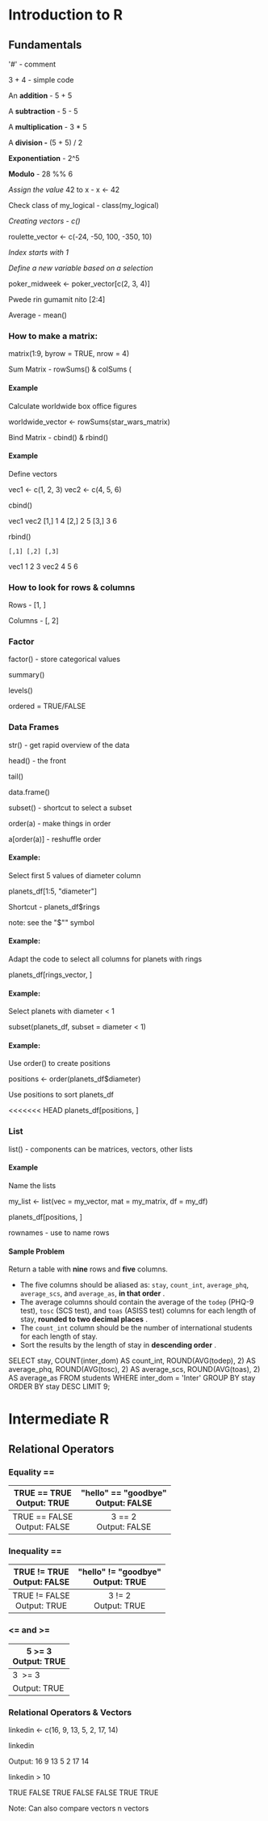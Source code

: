 # Introduction to R

## Fundamentals

'#' - comment

3 + 4 - simple code

An **addition** - 5 + 5

A **subtraction** - 5 - 5

A **multiplication** - 3 * 5

A **division -** (5 + 5) / 2

**Exponentiation** - 2^5

**Modulo** - 28 %% 6

*Assign the value* 42 to x - x <- 42

Check class of my_logical - class(my_logical)

*Creating vectors - c()*

roulette_vector <- c(-24, -50, 100, -350, 10)

*Index starts with 1*

*Define a new variable based on a selection*

poker_midweek <- poker_vector[c(2, 3, 4)]

Pwede rin gumamit nito [2:4]

Average - mean()

### How to make a matrix:

matrix(1:9, byrow = TRUE, nrow = 4)

Sum Matrix - rowSums() & colSums (

#### Example

Calculate worldwide box office figures

worldwide_vector <- rowSums(star_wars_matrix)

Bind Matrix - cbind() & rbind()

#### Example

Define vectors

vec1 <- c(1, 2, 3)
vec2 <- c(4, 5, 6)

cbind()

vec1 vec2
[1,]    1    4
[2,]    2    5
[3,]    3    6

rbind()

    [,1] [,2] [,3]
vec1    1    2    3
vec2    4    5    6

### How to look for rows & columns

Rows - [1, ]

Columns - [, 2]

### Factor

factor() - store categorical values

summary()

levels()

ordered = TRUE/FALSE

### Data Frames

str() - get rapid overview of the data

head() - the front

tail()

data.frame()

subset() - shortcut to select a subset

order(a) - make things in order

a[order(a)] - reshuffle order

#### Example:

Select first 5 values of diameter column

planets_df[1:5, "diameter"]

Shortcut - planets_df$rings

note: see the "$"" symbol

#### Example:

Adapt the code to select all columns for planets with rings

planets_df[rings_vector, ]

#### Example:

Select planets with diameter < 1

subset(planets_df, subset = diameter < 1)

#### Example:

Use order() to create positions

positions <-  order(planets_df$diameter)

Use positions to sort planets_df

<<<<<<< HEAD
planets_df[positions, ]

### List

list() - components can be matrices, vectors, other lists

#### Example

Name the lists

my_list <- list(vec = my_vector, mat = my_matrix, df = my_df)

planets_df[positions, ]

rownames - use to name rows

#### Sample Problem

Return a table with **nine** rows and **five** columns.

* The five columns should be aliased as: `stay`, `count_int`, `average_phq`, `average_scs`, and `average_as`,  **in that order** .
* The average columns should contain the average of the `todep` (PHQ-9 test), `tosc` (SCS test), and `toas` (ASISS test) columns for each length of stay,  **rounded to two decimal places** .
* The `count_int` column should be the number of international students for each length of stay.
* Sort the results by the length of stay in  **descending order** .

SELECT
    stay,
    COUNT(inter_dom) AS count_int,
    ROUND(AVG(todep), 2) AS average_phq,
    ROUND(AVG(tosc), 2) AS average_scs,
    ROUND(AVG(toas), 2) AS average_as
FROM
    students
WHERE
	inter_dom = 'Inter'
GROUP BY
    stay
ORDER BY
    stay DESC
LIMIT 9;

# Intermediate R

## Relational Operators

### **Equality ==**

|  TRUE == TRUE<br />Output: TRUE  | "hello" == "goodbye"<br />Output: FALSE |
| :-------------------------------: | :-------------------------------------: |
| TRUE == FALSE<br />Output: FALSE |        3 == 2<br />Output: FALSE        |

### **Inequality ==**

| TRUE != TRUE<br />Output: FALSE | "hello" != "goodbye"<br />Output: TRUE |
| :------------------------------: | :-------------------------------------: |
| TRUE != FALSE<br />Output: TRUE |        3 != 2<br />Output: TRUE        |

### <= and >=

| 5 >= 3<br />Output: TRUE |
| ------------------------ |
| 3  >= 3                 |
| Output: TRUE             |

### Relational Operators & Vectors

linkedin <- c(16, 9, 13, 5, 2, 17, 14)

linkedin

Output: 16 9 13 5 2 17 14

linkedin > 10

TRUE FALSE TRUE FALSE FALSE TRUE TRUE

Note: Can also compare vectors n vectors
